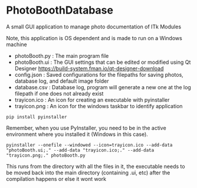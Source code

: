 # PhotoBoothDatabase
A small GUI application to manage photo documentation of ITk Modules 

Note, this application is OS dependent and is made to run on a Windows machine

- photoBooth.py : The main program file
- photoBooth.ui : The GUI settings that can be edited or modified using Qt Designer https://build-system.fman.io/qt-designer-download
- config.json : Saved configurations for the filepaths for saving photos, database log, and default image folder
- database.csv : Database log, program will generate a new one at the log filepath if one does not already exist
- trayicon.ico : An icon for creating an executable with pyinstaller
- trayicon.png : An icon for the windows taskbar to identify application



`pip install pyinstaller`    

Remember, when you use PyInstaller, you need to be in the active environment where you installed it (Windows in this case).
```
pyinstaller --onefile --windowed --icon=trayicon.ico --add-data "photoBooth.ui;." --add-data "trayicon.ico;." --add-data "trayicon.png;." photoBooth.py
```
This runs from the directory with all the files in it, the executable needs to be moved back into the main directory (containing .ui, etc) after the compilation happens or else it wont work
